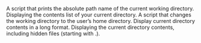 A script that prints the absolute path name of the current working directory.
Displaying the contents list of your current directory.
A script that changes the working directory to the user’s home directory.
Display current directory contents in a long format.
Displaying the current directory contents, including hidden files (starting with .).
